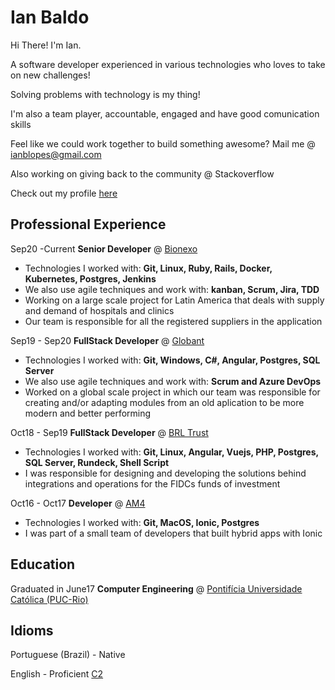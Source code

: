 # Ian Baldo


Hi There! I'm Ian.

A software developer experienced in various technologies who loves to take on new challenges!

Solving problems with technology is my thing!

I'm also a team player, accountable, engaged and have good comunication skills

Feel like we could work together to build something awesome?
Mail me @ ianblopes@gmail.com

Also working on giving back to the community @ Stackoverflow

Check out my profile [here](https://stackoverflow.com/users/15007757/baldo)

## Professional Experience
Sep20 -Current  __Senior Developer__ @ [Bionexo](https://bionexo.com/)
- Technologies I worked with: **Git, Linux, Ruby, Rails, Docker, Kubernetes, Postgres, Jenkins**
- We also use agile techniques and work with: **kanban, Scrum, Jira, TDD**
- Working on a large scale project for Latin America that deals with supply and demand of hospitals and clinics
- Our team is responsible for all the registered suppliers in the application


Sep19 - Sep20  __FullStack Developer__ @ [Globant](https://www.globant.com/)
- Technologies I worked with: **Git, Windows, C#, Angular, Postgres, SQL Server**
- We also use agile techniques and work with: **Scrum and Azure DevOps**
- Worked on a global scale project in which our team was responsible for creating and/or adapting modules from an old aplication to be more modern and better performing


Oct18 - Sep19  __FullStack Developer__ @ [BRL Trust](https://www.brltrust.com.br/?lang=en)
- Technologies I worked with: **Git, Linux, Angular, Vuejs, PHP, Postgres, SQL Server, Rundeck, Shell Script**
- I was responsible for designing and developing the solutions behind integrations and operations for the FIDCs funds of investment


Oct16 - Oct17 __Developer__ @ [AM4](https://www.am4.com.br/)
- Technologies I worked with: **Git, MacOS, Ionic, Postgres**
- I was part of a small team of developers that built hybrid apps with Ionic

## Education

Graduated in June17 __Computer Engineering__ @ [Pontifícia Universidade Católica (PUC-Rio)](https://www.puc-rio.br/index.html)

## Idioms
Portuguese (Brazil) - Native

English - Proficient [C2](https://tracktest.eu/english-levels-cefr/)

